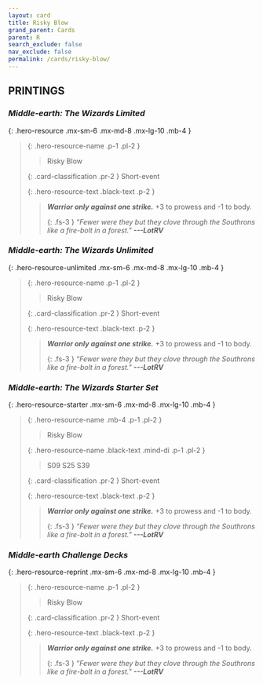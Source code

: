```yaml
---
layout: card
title: Risky Blow
grand_parent: Cards
parent: R
search_exclude: false
nav_exclude: false
permalink: /cards/risky-blow/
---
```


## PRINTINGS


### _Middle-earth: The Wizards Limited_

{: .hero-resource .mx-sm-6 .mx-md-8 .mx-lg-10 .mb-4 }
> {: .hero-resource-name .p-1 .pl-2 }
> > <div class="card-mp"></div>
> > <div class="card-name">Risky Blow</div>
>
> {: .card-classification .pr-2 }
> Short-event
>
> {: .hero-resource-text .black-text .p-2 }
> > ***Warrior only against one strike.*** +3 to prowess and -1 to body. 
> > 
> > {: .fs-3 } 
> > _“Fewer were they but they clove through the Southrons like a fire-bolt in a forest."_ ***---&#65279;LotRV*** 
> 

### _Middle-earth: The Wizards Unlimited_

{: .hero-resource-unlimited .mx-sm-6 .mx-md-8 .mx-lg-10 .mb-4 }
> {: .hero-resource-name .p-1 .pl-2 }
> > <div class="card-mp"></div>
> > <div class="card-name">Risky Blow</div>
>
> {: .card-classification .pr-2 }
> Short-event
>
> {: .hero-resource-text .black-text .p-2 }
> > ***Warrior only against one strike.*** +3 to prowess and -1 to body. 
> > 
> > {: .fs-3 } 
> > _“Fewer were they but they clove through the Southrons like a fire-bolt in a forest."_ ***---&#65279;LotRV*** 
> 

### _Middle-earth: The Wizards Starter Set_

{: .hero-resource-starter .mx-sm-6 .mx-md-8 .mx-lg-10 .mb-4 }
> {: .hero-resource-name .mb-4 .p-1 .pl-2 }
> > <div class="card-mp"></div>
> > <div class="card-name">Risky Blow</div>
>
> {: .hero-resource-name .black-text .mind-di .p-1 .pl-2 }
> > <span class="red-text">S09 S25 S39</span>
>
> {: .card-classification .pr-2 }
> Short-event
>
> {: .hero-resource-text .black-text .p-2 }
> > ***Warrior only against one strike.*** +3 to prowess and -1 to body. 
> > 
> > {: .fs-3 } 
> > _“Fewer were they but they clove through the Southrons like a fire-bolt in a forest."_ ***---&#65279;LotRV*** 
> 

### _Middle-earth Challenge Decks_

{: .hero-resource-reprint .mx-sm-6 .mx-md-8 .mx-lg-10 .mb-4 }
> {: .hero-resource-name .p-1 .pl-2 }
> > <div class="card-mp"></div>
> > <div class="card-name">Risky Blow</div>
>
> {: .card-classification .pr-2 }
> Short-event
>
> {: .hero-resource-text .black-text .p-2 }
> > ***Warrior only against one strike.*** +3 to prowess and -1 to body. 
> > 
> > {: .fs-3 } 
> > _“Fewer were they but they clove through the Southrons like a fire-bolt in a forest."_ ***---&#65279;LotRV*** 
> 
